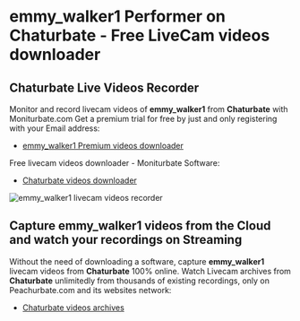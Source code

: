 # emmy_walker1 Performer on Chaturbate - Free LiveCam videos downloader

## Chaturbate Live Videos Recorder

Monitor and record livecam videos of **emmy_walker1** from **Chaturbate** with Moniturbate.com
Get a premium trial for free by just and only registering with your Email address:
* [emmy_walker1 Premium videos downloader](https://moniturbate.com/request-demo-licence-key.html)

Free livecam videos downloader - Moniturbate Software:
* [Chaturbate videos downloader](https://moniturbate.com/moniturbate-download-software.html)

![emmy_walker1 livecam videos recorder](https://peachurnet.com/templates/moniturbate-software.png)


## Capture emmy_walker1 videos from the Cloud and watch your recordings on Streaming

Without the need of downloading a software, capture **emmy_walker1** livecam videos from **Chaturbate** 100% online.
Watch Livecam archives from **Chaturbate** unlimitedly from thousands of existing recordings, only on Peachurbate.com and its websites network:
* [Chaturbate videos archives](https://peachurnet.com/)